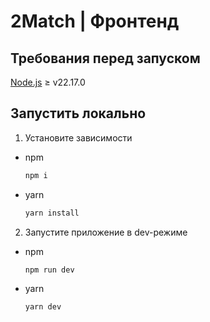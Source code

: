 # 2Match | Фронтенд

## Требования перед запуском

[Node.js](https://nodejs.org/en/download) ≥ v22.17.0

## Запустить локально

1. Установите зависимости

- npm

  ```bash
  npm i
  ```

- yarn

  ```bash
  yarn install
  ```

2. Запустите приложение в dev-режиме

- npm

  ```bash
  npm run dev
  ```

- yarn

  ```bash
  yarn dev
  ```
